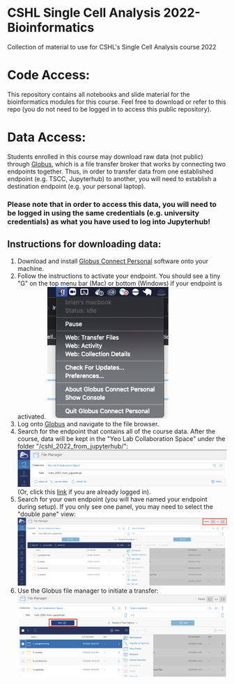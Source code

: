 # CSHL Single Cell Analysis 2022- Bioinformatics
Collection of material to use for CSHL's Single Cell Analysis course 2022

# Code Access:
This repository contains all notebooks and slide material for the bioinformatics modules for this course. Feel free to download or refer to this repo (you do not need to be logged in to access this public repository).

# Data Access:
Students enrolled in this course may download raw data (not public) through [Globus](https://www.globus.org/), which is a file transfer broker that works by connecting two endpoints together. Thus, in order to transfer data from one established endpoint (e.g. TSCC, Jupyterhub) to another, you will need to establish a destination endpoint (e.g. your personal laptop). 

### Please note that in order to access this data, you will need to be logged in using the same credentials (e.g. university credentials) as what you have used to log into Jupyterhub!


## Instructions for downloading data:
1. Download and install [Globus Connect Personal](https://www.globus.org/globus-connect-personal) software onto your machine.
2. Follow the instructions to activate your endpoint. You should see a tiny "G" on the top menu bar (Mac) or bottom (Windows) if your endpoint is activated.
![Globus connect personal](img/globus-connect-personal.png)
3. Log onto [Globus](https://www.globus.org/) and navigate to the file browser.
4. Search for the endpoint that contains all of the course data. After the course, data will be kept in the "Yeo Lab Collaboration Space" under the folder "/cshl_2022_from_jupyterhub/":
![Collection](img/collection.png) (Or, click this [link](https://app.globus.org/file-manager?origin_id=6bfaee95-e061-4ad8-a4ef-0e65ef4aabc8&origin_path=%2Fcshl_2022_from_jupyterhub%2F) if you are already logged in).
5. Search for your own endpoint (you will have named your endpoint during setup). If you only see one panel, you may need to select the "double pane" view:
![File manager](img/file-manager.png)
6. Use the Globus file manager to initiate a transfer:
![Start](img/start.png)